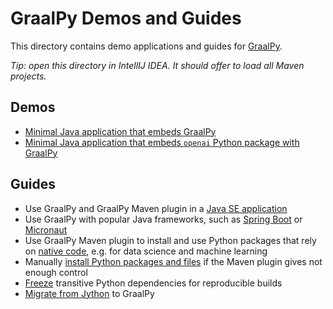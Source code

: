 # GraalPy Demos and Guides

This directory contains demo applications and guides for [GraalPy](https://www.graalvm.org/python/).

*Tip: open this directory in IntellIJ IDEA. It should offer to load all Maven projects.*

## Demos

- [Minimal Java application that embeds GraalPy](graalpy-starter/README.md)
- [Minimal Java application that embeds `openai` Python package with GraalPy](graalpy-openai-starter/README.md)

## Guides

- Use GraalPy and GraalPy Maven plugin in a [Java SE application](graalpy-javase-guide/README.md)
- Use GraalPy with popular Java frameworks, such as [Spring Boot](graalpy-spring-boot-guide/README.md) or [Micronaut](graalpy-micronaut-guide/README.md)
- Use GraalPy Maven plugin to install and use Python packages that rely on [native code](graalpy-native-extensions-guide/README.md), e.g. for data science and machine learning
- Manually [install Python packages and files](graalpy-custom-venv-guide/README.md) if the Maven plugin gives not enough control
- [Freeze](graalpy-freeze-dependencies-guide/README.md) transitive Python dependencies for reproducible builds
- [Migrate from Jython](graalpy-jython-guide/README.md) to GraalPy
